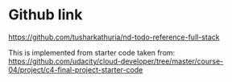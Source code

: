 # Github link

https://github.com/tusharkathuria/nd-todo-reference-full-stack

This is implemented from starter code taken from: https://github.com/udacity/cloud-developer/tree/master/course-04/project/c4-final-project-starter-code
